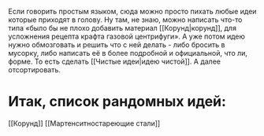 Если говорить простым языком, сюда можно просто пихать любые идеи которые приходят в голову. Ну там, не знаю, можно написать что-то типа «было бы не плохо добавить материал [[Корунд|корунд]], для усложнения рецепта крафта газовой центрифуги».
А уже потом идею нужно обмозговать и решить что с ней делать - либо бросить в мусорку, либо написать её в более подробной и официальной, что ли, форме. То есть сделать [[Чистые идеи|идею чистой]]. А далее отсортировать.

# Итак, список рандомных идей:
[[Корунд]]
[[Мартенситностареющие стали]]